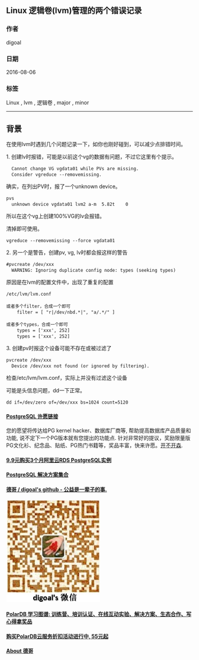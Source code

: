 ## Linux 逻辑卷(lvm)管理的两个错误记录   
                                                                            
### 作者                                                                                
digoal                                                                                
                                                                            
### 日期                                                                                
2016-08-06                                                                            
                                                                            
### 标签                                                                                
Linux , lvm , 逻辑卷 , major , minor                   
                                                                            
----                                                                                
                                                                            
## 背景    
在使用lvm时遇到几个问题记录一下，如你也刚好碰到，可以减少点排错时间。    
  
1\. 创建lv时报错，可能是以前这个vg的数据有问题，不过它这里有个提示。      
  
```  
  Cannot change VG vgdata01 while PVs are missing.  
  Consider vgreduce --removemissing.  
```  
    
确实，在列出PV时，报了一个unknown device。    
  
```  
pvs  
  unknown device vgdata01 lvm2 a-m  5.82t    0   
```  
    
所以在这个vg上创建100%VG的lv会报错。    
    
清掉即可使用。    
  
```  
vgreduce --removemissing --force vgdata01    
```  
      
2\. 另一个是警告，创建pv, vg, lv时都会报这样的警告    
  
```  
#pvcreate /dev/xxx  
  WARNING: Ignoring duplicate config node: types (seeking types)  
```  
    
原因是在lvm的配置文件中，出现了重复的配置    
  
```  
/etc/lvm/lvm.conf  
  
或者多个filter，合成一个即可    
    filter = [ "r|/dev/nbd.*|", "a/.*/" ]  
  
或者多个types，合成一个即可    
    types = ['xxx', 252]  
    types = ['xxx', 252]  
```  
    
3\. 创建pv时报这个设备可能不存在或被过滤了    
    
```  
pvcreate /dev/xxx  
  Device /dev/xxx not found (or ignored by filtering).  
```  
    
检查/etc/lvm/lvm.conf，实际上并没有过滤这个设备    
    
可能是头信息问题，dd一下正常。    
    
```  
dd if=/dev/zero of=/dev/xxx bs=1024 count=5120  
```  
                                                                            
                              
                          
  
  
  
  
  
  
  
  
  
  
  
  
  
  
  
  
  
  
  
  
  
  
  
  
  
  
  
  
  
  
  
  
  
  
  
  
  
  
  
  
  
  
  
  
  
  
  
  
  
  
  
  
  
  
  
  
  
  
  
  
  
  
  
  
  
  
  
  
  
  
  
  
  
#### [PostgreSQL 许愿链接](https://github.com/digoal/blog/issues/76 "269ac3d1c492e938c0191101c7238216")
您的愿望将传达给PG kernel hacker、数据库厂商等, 帮助提高数据库产品质量和功能, 说不定下一个PG版本就有您提出的功能点. 针对非常好的提议，奖励限量版PG文化衫、纪念品、贴纸、PG热门书籍等，奖品丰富，快来许愿。[开不开森](https://github.com/digoal/blog/issues/76 "269ac3d1c492e938c0191101c7238216").  
  
  
#### [9.9元购买3个月阿里云RDS PostgreSQL实例](https://www.aliyun.com/database/postgresqlactivity "57258f76c37864c6e6d23383d05714ea")
  
  
#### [PostgreSQL 解决方案集合](https://yq.aliyun.com/topic/118 "40cff096e9ed7122c512b35d8561d9c8")
  
  
#### [德哥 / digoal's github - 公益是一辈子的事.](https://github.com/digoal/blog/blob/master/README.md "22709685feb7cab07d30f30387f0a9ae")
  
  
![digoal's wechat](../pic/digoal_weixin.jpg "f7ad92eeba24523fd47a6e1a0e691b59")
  
  
#### [PolarDB 学习图谱: 训练营、培训认证、在线互动实验、解决方案、生态合作、写心得拿奖品](https://www.aliyun.com/database/openpolardb/activity "8642f60e04ed0c814bf9cb9677976bd4")
  
  
#### [购买PolarDB云服务折扣活动进行中, 55元起](https://www.aliyun.com/activity/new/polardb-yunparter?userCode=bsb3t4al "e0495c413bedacabb75ff1e880be465a")
  
  
#### [About 德哥](https://github.com/digoal/blog/blob/master/me/readme.md "a37735981e7704886ffd590565582dd0")
  

